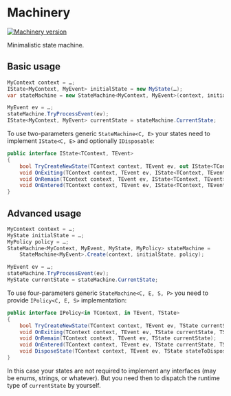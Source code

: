 # Machinery

[![Machinery version](https://img.shields.io/nuget/v/Machinery.svg)](https://www.nuget.org/packages/Machinery/)

Minimalistic state machine.

## Basic usage

```cs
MyContext context = …;
IState<MyContext, MyEvent> initialState = new MyState(…);
var stateMachine = new StateMachine<MyContext, MyEvent>(context, initialState);

MyEvent ev = …;
stateMachine.TryProcessEvent(ev);
IState<MyContext, MyEvent> currentState = stateMachine.CurrentState;
```

To use two-parameters generic `StateMachine<C, E>` your states need to implement `IState<C, E>` and optionally `IDisposable`: 

```cs
public interface IState<TContext, TEvent>
{
    bool TryCreateNewState(TContext context, TEvent ev, out IState<TContext, TEvent> newState);
    void OnExiting(TContext context, TEvent ev, IState<TContext, TEvent> newState);
    void OnRemain(TContext context, TEvent ev, IState<TContext, TEvent> currentState);
    void OnEntered(TContext context, TEvent ev, IState<TContext, TEvent> oldState);
}
```

## Advanced usage

```cs
MyContext context = …;
MyState initialState = …;
MyPolicy policy = …;
StateMachine<MyContext, MyEvent, MyState, MyPolicy> stateMachine =
    StateMachine<MyEvent>.Create(context, initialState, policy);

MyEvent ev = …;
stateMachine.TryProcessEvent(ev);
MyState currentState = stateMachine.CurrentState;
```

To use four-parameters generic `StateMachine<C, E, S, P>` you need to provide `IPolicy<C, E, S>` implementation:

```cs
public interface IPolicy<in TContext, in TEvent, TState>
{
    bool TryCreateNewState(TContext context, TEvent ev, TState currentState, out TState newState);
    void OnExiting(TContext context, TEvent ev, TState currentState, TState newState);
    void OnRemain(TContext context, TEvent ev, TState currentState);
    void OnEntered(TContext context, TEvent ev, TState currentState, TState oldState);
    void DisposeState(TContext context, TEvent ev, TState stateToDispose);
}
```

In this case your states are not required to implement any interfaces (may be enums, strings, or whatever).
But you need then to dispatch the runtime type of `currentState` by yourself.
